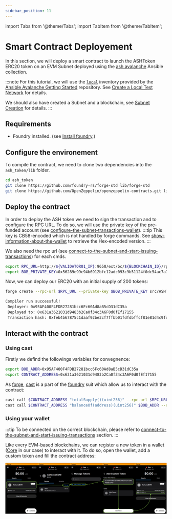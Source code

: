```yaml
---
sidebar_position: 11
---
```


import Tabs from '@theme/Tabs';
import TabItem from '@theme/TabItem';

# Smart Contract Deployement

In this section, we will deploy a smart contract to launch the ASHToken ERC20 token on an EVM Subnet deployed using the [ash.avalanche](https://github.com/AshAvalanche/ansible-avalanche-collection) Ansible collection.

:::note
For this tutorial, we will use the [`local`](https://github.com/AshAvalanche/ansible-avalanche-getting-started/tree/main/inventories/local) inventory provided by the [Ansible Avalanche Getting Started](https://github.com/AshAvalanche/ansible-avalanche-getting-started) repository. See [Create a Local Test Network](./local-test-network) for details.

We should also have created a Subnet and a blockchain, see [Subnet Creation](/docs/toolkit/ansible-avalanche-collection/tutorials/subnet-creation) for details.
:::

## Requirements

- Foundry installed. (see [Install foundry](https://book.getfoundry.sh/getting-started/installation).)

## Configure the environement

To compile the contract, we need to clone two dependencies into the `ash_token/lib` folder.

```bash title="Command"
cd ash_token
git clone https://github.com/foundry-rs/forge-std lib/forge-std
git clone https://github.com/OpenZeppelin/openzeppelin-contracts.git lib/openzeppelin-contracts
```

## Deploy the contract

In order to deploy the ASH token we need to sign the transaction and to configure the RPC URL. To do so, we will use the private key of the pre-funded account (see [configure-the-subnet-transactions-wallet](https://ash.center/docs/toolkit/ansible-avalanche-collection/tutorials/subnet-creation#configure-the-subnet-transactions-wallet)).
:::tip
This key is CB58-encoded which is not handled by forge commands. See [show-information-about-the-wallet](https://ash.center/docs/toolkit/ash-cli/tutorials/wallet-funding#show-information-about-the-wallet) to retrieve the Hex-encoded version.
:::

We also need the rpc url (see [connect-to-the-subnet-and-start-issuing-transactions](https://ash.center/docs/toolkit/ansible-avalanche-collection/tutorials/subnet-creation#connect-to-the-subnet-and-start-issuing-transactions)) for each cmds.

```bash title="Command"
export RPC_URL=http://${VALIDATOR01_IP}:9650/ext/bc/${BLOCKCHAIN_ID}/rpc
export BOB_PRIVATE_KEY=0x56289e99c94b6912bfc12adc093c9b51124f0dc54ac7a766b2bc5ccf558d8027
```

Now, we can deploy our ERC20 with an initial supply of 200 tokens:

```bash title="Command"
forge create --rpc-url $RPC_URL --private-key $BOB_PRIVATE_KEY src/ASHToken.sol:ASHToken --constructor-args 200000000000000000000
```

```bash title="Output"
Compiler run successful!
 Deployer: 0x95AF400F4FDB27281bcc6Fc60Ad8aB5cD31dC35a
 Deployed to: 0x631a3621031d9483b2Ca0f34c3A6F0d0fEf17155
 Transaction hash: 0xfeb4b67875c1daaf92be3cf7ffbb01fdfdbffcf81e81d4c9fd329397f492af99
```

## Interact with the contract

### Using cast

Firstly we defind the followings variables for convegnence:
```bash title="command"
export BOB_ADDR=0x95AF400F4FDB27281bcc6Fc60Ad8aB5cD31dC35a
export CONTRACT_ADDRESS=0x631a3621031d9483b2Ca0f34c3A6F0d0fEf17155
```

As [forge](https://book.getfoundry.sh/reference/forge/), [cast](https://book.getfoundry.sh/reference/cast/) is a part of the [foundry](https://github.com/foundry-rs/foundry) suit which allow us to interact with the contract:
```bash title="command"
cast call $CONTRACT_ADDRESS "totalSupply()(uint256)" --rpc-url $RPC_URL
cast call $CONTRACT_ADDRESS "balanceOf(address)(uint256)" $BOB_ADDR --rpc-url $RPC_URL
```

### Using your wallet

:::tip
To be connected on the correct blockchain, please refer to  [connect-to-the-subnet-and-start-issuing-transactions](http://localhost:3000/docs/toolkit/ansible-avalanche-collection/tutorials/subnet-creation#connect-to-the-subnet-and-start-issuing-transactions) section.
:::

Like every EVM-based blockchains, we can register a new token in a wallet ([Core](https://core.app/) in our case) to interact with it. To do so, open the wallet, add a custom token and fill the contract address:

![alt text](../../../../static/img/ash-workflow-ASHToken-Wallet.png)